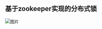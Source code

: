 ## 基于zookeeper实现的分布式锁

![图片](https://github.com/niezhiliang/zookeeper-distrited-locka/blob/master/c1a15022ca588ec587eb39c0d7f1875.png)
